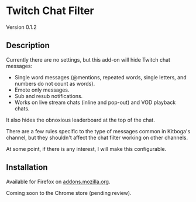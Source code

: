# Twitch Chat Filter

Version 0.1.2

## Description

Currently there are no settings, but this add-on will hide Twitch chat messages:

- Single word messages (@mentions, repeated words, single letters, and numbers do not count as words).
- Emote only messages.
- Sub and resub notifications.
- Works on live stream chats (inline and pop-out) and VOD playback chats.

It also hides the obnoxious leaderboard at the top of the chat.

There are a few rules specific to the type of messages common in Kitboga's channel, but they shouldn't affect the chat filter working on other channels.

At some point, if there is any interest, I will make this configurable.

## Installation

Available for Firefox on [addons.mozilla.org](https://addons.mozilla.org/en-US/firefox/addon/twitch-chat-filter/).

Coming soon to the Chrome store (pending review).
